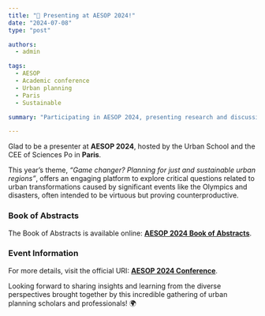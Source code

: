 ```yaml
---
title: "🌟 Presenting at AESOP 2024!"
date: "2024-07-08"
type: "post"

authors:
  - admin

tags:
  - AESOP
  - Academic conference
  - Urban planning
  - Paris
  - Sustainable

summary: "Participating in AESOP 2024, presenting research and discussing urban transformations in Paris."

---
```


Glad to be a presenter at **AESOP 2024**, hosted by the Urban School and the CEE of Sciences Po in **Paris**.  

This year’s theme, *“Game changer? Planning for just and sustainable urban regions”*, offers an engaging platform to explore critical questions related to urban transformations caused by significant events like the Olympics and disasters, often intended to be virtuous but proving counterproductive. 

### Book of Abstracts
The Book of Abstracts is available online: [**AESOP 2024 Book of Abstracts**](https://eprints.aesop-planning.eu/items/a78f065e-5c3c-4403-b36e-898d579d54bc).

### Event Information
For more details, visit the official URI: [**AESOP 2024 Conference**](https://www.sciencespo.fr/aesop-congress-paris-2024/).

Looking forward to sharing insights and learning from the diverse perspectives brought together by this incredible gathering of urban planning scholars and professionals! 🌍
